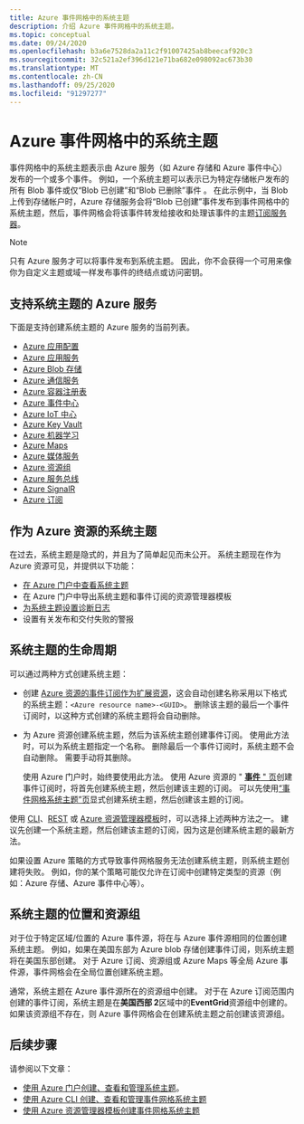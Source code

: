 ```yaml
---
title: Azure 事件网格中的系统主题
description: 介绍 Azure 事件网格中的系统主题。
ms.topic: conceptual
ms.date: 09/24/2020
ms.openlocfilehash: b3a6e7528da2a11c2f91007425ab8beecaf920c3
ms.sourcegitcommit: 32c521a2ef396d121e71ba682e098092ac673b30
ms.translationtype: MT
ms.contentlocale: zh-CN
ms.lasthandoff: 09/25/2020
ms.locfileid: "91297277"
---
```

# <a name="system-topics-in-azure-event-grid"></a>Azure 事件网格中的系统主题
事件网格中的系统主题表示由 Azure 服务（如 Azure 存储和 Azure 事件中心）发布的一个或多个事件。 例如，一个系统主题可以表示已为特定存储帐户发布的所有 Blob 事件或仅“Blob 已创建”和“Blob 已删除”事件  。 在此示例中，当 Blob 上传到存储帐户时，Azure 存储服务会将“Blob 已创建”事件发布到事件网格中的系统主题，然后，事件网格会将该事件转发给接收和处理该事件的主题[订阅服务器](event-handlers.md)。 

> [!NOTE] 
> 只有 Azure 服务才可以将事件发布到系统主题。 因此，你不会获得一个可用来像你为自定义主题或域一样发布事件的终结点或访问密钥。

## <a name="azure-services-that-support-system-topics"></a>支持系统主题的 Azure 服务
下面是支持创建系统主题的 Azure 服务的当前列表。

- [Azure 应用配置](event-schema-app-configuration.md)
- [Azure 应用服务](event-schema-app-service.md)
- [Azure Blob 存储](event-schema-blob-storage.md)
- [Azure 通信服务](event-schema-communication-services.md) 
- [Azure 容器注册表](event-schema-container-registry.md)
- [Azure 事件中心](event-schema-event-hubs.md)
- [Azure IoT 中心](event-schema-iot-hub.md)
- [Azure Key Vault](event-schema-key-vault.md)
- [Azure 机器学习](event-schema-machine-learning.md)
- [Azure Maps](event-schema-azure-maps.md)
- [Azure 媒体服务](event-schema-media-services.md)
- [Azure 资源组](event-schema-resource-groups.md)
- [Azure 服务总线](event-schema-service-bus.md)
- [Azure SignalR](event-schema-azure-signalr.md)
- [Azure 订阅](event-schema-subscriptions.md)

## <a name="system-topics-as-azure-resources"></a>作为 Azure 资源的系统主题
在过去，系统主题是隐式的，并且为了简单起见而未公开。 系统主题现在作为 Azure 资源可见，并提供以下功能：

- [在 Azure 门户中查看系统主题](create-view-manage-system-topics.md#view-all-system-topics)
- 在 Azure 门户中导出系统主题和事件订阅的资源管理器模板
- [为系统主题设置诊断日志](enable-diagnostic-logs-topic.md#enable-diagnostic-logs-for-a-system-topic)
- 设置有关发布和交付失败的警报 

## <a name="lifecycle-of-system-topics"></a>系统主题的生命周期
可以通过两种方式创建系统主题： 

- 创建 [Azure 资源的事件订阅作为扩展资源](/rest/api/eventgrid/version2020-06-01/eventsubscriptions/createorupdate)，这会自动创建名称采用以下格式的系统主题：`<Azure resource name>-<GUID>`。 删除该主题的最后一个事件订阅时，以这种方式创建的系统主题将会自动删除。 
- 为 Azure 资源创建系统主题，然后为该系统主题创建事件订阅。 使用此方法时，可以为系统主题指定一个名称。 删除最后一个事件订阅时，系统主题不会自动删除。 需要手动将其删除。 

    使用 Azure 门户时，始终要使用此方法。 使用 Azure 资源的 " [**事件** " 页](blob-event-quickstart-portal.md#subscribe-to-the-blob-storage)创建事件订阅时，将首先创建系统主题，然后创建该主题的订阅。 可以先使用[“事件网格系统主题”页](create-view-manage-system-topics.md#create-a-system-topic)显式创建系统主题，然后创建该主题的订阅。 

使用 [CLI](create-view-manage-system-topics-cli.md)、[REST](/rest/api/eventgrid/version2020-06-01/eventsubscriptions/createorupdate) 或 [Azure 资源管理器模板](create-view-manage-system-topics-arm.md)时，可以选择上述两种方法之一。 建议先创建一个系统主题，然后创建该主题的订阅，因为这是创建系统主题的最新方法。

如果设置 Azure 策略的方式导致事件网格服务无法创建系统主题，则系统主题创建将失败。 例如，你的某个策略可能仅允许在订阅中创建特定类型的资源（例如：Azure 存储、Azure 事件中心等）。 

## <a name="location-and-resource-group-for-a-system-topic"></a>系统主题的位置和资源组
对于位于特定区域/位置的 Azure 事件源，将在与 Azure 事件源相同的位置创建系统主题。 例如，如果在美国东部为 Azure blob 存储创建事件订阅，则系统主题将在美国东部创建。 对于 Azure 订阅、资源组或 Azure Maps 等全局 Azure 事件源，事件网格会在全局位置创建系统主题。 

通常，系统主题在 Azure 事件源所在的资源组中创建。 对于在 Azure 订阅范围内创建的事件订阅，系统主题是在**美国西部 2**区域中的**EventGrid**资源组中创建的。 如果该资源组不存在，则 Azure 事件网格会在创建系统主题之前创建该资源组。 

## <a name="next-steps"></a>后续步骤
请参阅以下文章： 

- [使用 Azure 门户创建、查看和管理系统主题](create-view-manage-system-topics.md)。
- [使用 Azure CLI 创建、查看和管理事件网格系统主题](create-view-manage-system-topics-cli.md)
- [使用 Azure 资源管理器模板创建事件网格系统主题](create-view-manage-system-topics-arm.md)
